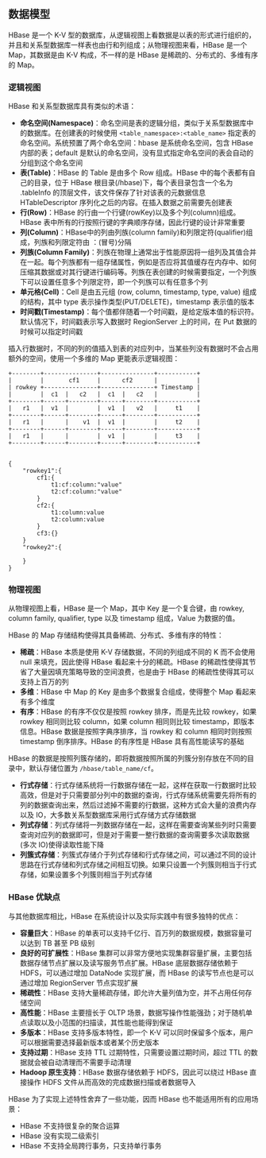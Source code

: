 ## 数据模型

HBase 是一个 K-V 型的数据库，从逻辑视图上看数据是以表的形式进行组织的，并且和关系型数据库一样表也由行和列组成；从物理视图来看，HBase 是一个 Map，其数据是由 K-V 构成，不一样的是 HBase 是稀疏的、分布式的、多维有序的 Map。

### 逻辑视图

HBase 和关系型数据库具有类似的术语：

- **命名空间(Namespace)**：命名空间是表的逻辑分组，类似于关系型数据库中的数据库。在创建表的时候使用 ```<table_namespace>:<table_name>``` 指定表的命名空间。系统预置了两个命名空间：hbase 是系统命名空间，包含 HBase 内部的表；default 是默认的命名空间，没有显式指定命名空间的表会自动的分组到这个命名空间
- **表(Table)**：HBase 的 Table 是由多个 Row 组成。HBase 中的每个表都有自己的目录，位于 HBase 根目录(/hbase)下，每个表目录包含一个名为 .tableInfo 的顶层文件，该文件保存了针对该表的元数据信息 HTableDescriptor 序列化之后的内容。在插入数据之前需要先创建表
- **行(Row)**：HBase 的行由一个行键(rowKey)以及多个列(column)组成。HBase 表中所有的行按照行键的字典顺序存储，因此行键的设计非常重要
- **列(Column)**：HBase中的列由列族(column family)和列限定符(qualifier)组成，列族和列限定符由 ：(冒号)分隔
- **列族(Column Family)**：列族在物理上通常出于性能原因将一组列及其值合并在一起。每个列族都有一组存储属性，例如是否应将其值缓存在内存中、如何压缩其数据或对其行键进行编码等。列族在表创建的时候需要指定，一个列族下可以设置任意多个列限定符，即一个列族可以有任意多个列
- **单元格(Cell)**：Cell 是由五元组 (row, column, timestamp, type, value) 组成的结构，其中 type 表示操作类型(PUT/DELETE)，timestamp 表示值的版本
- **时间戳(Timestamp)**：每个值都伴随着一个时间戳，是给定版本值的标识符。默认情况下，时间戳表示写入数据时 RegionServer 上的时间，在 Put 数据的时候可以指定时间戳

插入行数据时，不同的列的值插入到表的对应列中，当某些列没有数据时不会占用额外的空间，使用一个多维的 Map 更能表示逻辑视图：
```
+--------+---------------+---------------+-----------+
|        |       cf1     |      cf2      |           |
| rowkey +---------------+---------------+ Timestamp |
|        |  c1  |   c2   |  c1  |   c2   |           |
+--------+------+--------+------+--------+-----------+
|   r1   |  v1  |        |  v1  |   v2   |     t1    |
+--------+------+--------+------+--------+-----------+
|   r1   |      |    v1  |  v1  |        |     t2    |
+--------+------+--------+------+--------+-----------+
|   r1   |      |        |  v1  |        |     t3    |
+--------+------+--------+------+--------+-----------+


{
    "rowkey1":{
        cf1:{
            t1:cf:column:"value"
            t2:cf:column:"value"
        }
        cf2:{
            t1:column:value
            t2:column:value
        }
        cf3:{}
    }
    "rowkey2":{

    }
}
```


### 物理视图

从物理视图上看，HBase 是一个 Map，其中 Key 是一个复合键，由 rowkey, column family, qualifier, type 以及 timestamp 组成，Value 为数据的值。

HBase 的 Map 存储结构使得其具备稀疏、分布式、多维有序的特性：
- **稀疏**：HBase 本质是使用 K-V 存储数据，不同的列组成不同的 K 而不会使用 null 来填充，因此使得 HBase 看起来十分的稀疏。HBase 的稀疏性使得其节省了大量因填充策略导致的空间浪费，也是由于 HBase 的稀疏性使得其可以支持上百万的列
- **多维**：HBase 中 Map 的 Key 是由多个数据复合组成，使得整个 Map 看起来有多个维度
- **有序**：HBase 的有序不仅仅是按照 rowkey 排序，而是先比较 rowkey，如果 rowkey 相同则比较 column，如果 column 相同则比较 timestamp，即版本信息。HBase 数据是按照字典序排序，当 rowkey 和 column 相同时则按照 timestamp 倒序排序。HBase 的有序性是 HBase 具有高性能读写的基础

HBase 的数据是按照列簇存储的，即将数据按照所属的列簇分别存放在不同的目录中，默认存储位置为 ```/hbase/table_name/cf```。

- **行式存储**：行式存储系统将一行数据存储在一起，这样在获取一行数据时比较高效，但是对于只需要部分列中的数据的查询，行式存储系统需要先将所有的列的数据查询出来，然后过滤掉不需要的行数据，这种方式会大量的浪费内存以及 IO，大多数关系型数据库采用行式存储方式存储数据
- **列式存储**：列式存储将一列数据存储在一起，这样在需要查询某些列时只需要查询对应列的数据即可，但是对于需要一整行数据的查询需要多次读取数据(多次 IO)使得读取性能下降
- **列簇式存储**：列簇式存储介于列式存储和行式存储之间，可以通过不同的设计思路在行式存储和列式存储之间相互切换。如果只设置一个列簇则相当于行式存储，如果设置多个列簇则相当于列式存储

### HBase 优缺点

与其他数据库相比，HBase 在系统设计以及实际实践中有很多独特的优点：
- **容量巨大**：HBase 的单表可以支持千亿行、百万列的数据规模，数据容量可以达到 TB 甚至 PB 级别
- **良好的可扩展性**：HBase 集群可以非常方便地实现集群容量扩展，主要包括数据存储节点扩展以及读写服务节点扩展。HBase 底层数据存储依赖于 HDFS，可以通过增加 DataNode 实现扩展，而 HBase 的读写节点也是可以通过增加 RegionServer 节点实现扩展
- **稀疏性**：HBase 支持大量稀疏存储，即允许大量列值为空，并不占用任何存储空间
- **高性能**：HBase 主要擅长于 OLTP 场景，数据写操作性能强劲；对于随机单点读取以及小范围的扫描读，其性能也能得到保证
- **多版本**：HBase 支持多版本特性，即一个 K-V 可以同时保留多个版本，用户可以根据需要选择最新版本或者某个历史版本
- **支持过期**：HBase 支持 TTL 过期特性，只需要设置过期时间，超过 TTL 的数据就会被自动清理而不需要手动清理
- **Hadoop 原生支持**：HBase 数据存储依赖于 HDFS，因此可以绕过 HBase 直接操作 HDFS 文件从而高效的完成数据扫描或者数据导入

HBase 为了实现上述特性舍弃了一些功能，因而 HBase 也不能适用所有的应用场景：
- HBase 不支持很复杂的聚合运算
- HBase 没有实现二级索引
- HBase 不支持全局跨行事务，只支持单行事务
